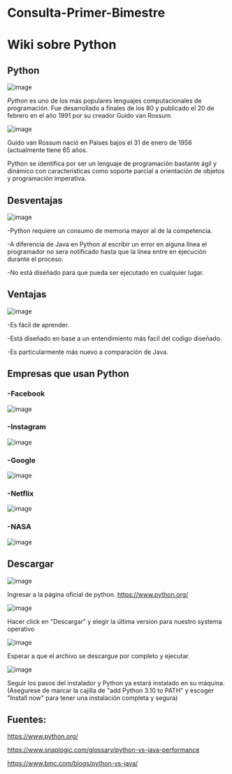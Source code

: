 # Consulta-Primer-Bimestre
# Wiki sobre Python

## Python
![image](https://user-images.githubusercontent.com/92813781/144784295-c7a5950c-39d0-4572-90b1-3e43a60e21d4.png)

*Python* es uno de los más populares lenguajes computacionales de programación.
Fue desarrollado a finales de los 80 y publicado el 20 de febrero en el año 1991 por su creador Guido van Rossum.


![image](https://user-images.githubusercontent.com/92813781/144784326-cb0e23e1-f8fa-4bb5-9d4f-624faac86e51.png)

Guido van Rossum
nació en Países bajos el 31 de enero de 1956 (actualmente tiene 65 años.


Python se identifica por ser un lenguaje de programación bastante ágil y dinámico con características como soporte parcial a orientación de objetos y programación imperativa.

## Desventajas
![image](https://user-images.githubusercontent.com/92813781/144785154-3fec760f-e8cd-426a-8240-bc4773b76df6.png)


-Python requiere un consumo de memoria mayor al de la competencia.

-A diferencia de Java en Python al escribir un error en alguna línea el programador no sera notificado hasta que la línea entre en ejecución durante el proceso.

-No está diseñado para que pueda ser ejecutado en cualquier lugar.

## Ventajas
![image](https://user-images.githubusercontent.com/92813781/144785200-ca427e4e-d34a-4be7-af40-b59c4884fa2a.png)


-Es fácil de aprender.

-Está diseñado en base a un entendimiento más facil del codigo diseñado.

-Es particularmente más nuevo a comparación de Java.



## Empresas que usan Python

### -Facebook
![image](https://user-images.githubusercontent.com/92813781/144786460-297f7707-6f90-4969-8c02-6626e509097b.png)

### -Instagram
![image](https://user-images.githubusercontent.com/92813781/144785431-ea588215-c42f-4eba-99d5-d669d64acbb7.png)

### -Google
![image](https://user-images.githubusercontent.com/92813781/144785508-1be20615-f874-4fbc-8382-3c7b66a639d5.png)

### -Netflix
![image](https://user-images.githubusercontent.com/92813781/144785580-892f8c59-7476-4fcb-965f-19e1f4cde5cf.png)

### -NASA
![image](https://user-images.githubusercontent.com/92813781/144785623-82265bfc-f565-4b8c-84a4-0c8fc9203eca.png)



## Descargar

![image](https://user-images.githubusercontent.com/92813781/144785723-2f6403d6-adb8-4a72-b12d-17f49025b8db.png)

Ingresar a la página oficial de python. https://www.python.org/


![image](https://user-images.githubusercontent.com/92813781/144785799-ea274972-857e-4a3c-8523-c64853ea7c4a.png)

Hacer click en "Descargar" y elegir la última version para nuestro systema operativo


![image](https://user-images.githubusercontent.com/92813781/144786006-293f0d9d-e96d-47ce-b559-294e1c816fef.png)

Esperar a que el archivo se descargue por completo y ejecutar.


![image](https://user-images.githubusercontent.com/92813781/144786029-06c3e078-f5ed-4fca-ae56-140326cdabd9.png)

Seguir los pasos del instalador y Python ya estará instalado en su máquina. (Asegurese de marcar la cajilla de "add Python 3.10 to PATH" y escoger "Install now"
para tener una instalación completa y segura)



## Fuentes:
https://www.python.org/

https://www.snaplogic.com/glossary/python-vs-java-performance

https://www.bmc.com/blogs/python-vs-java/
